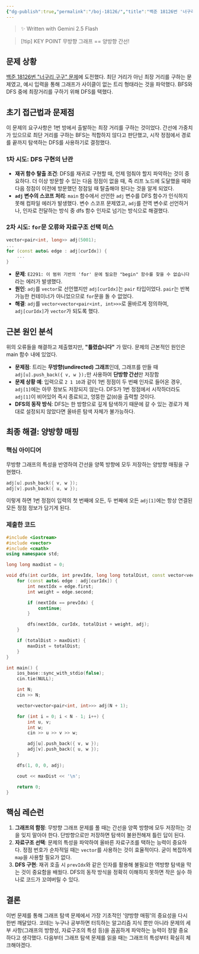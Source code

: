 ```yaml
---
{"dg-publish":true,"permalink":"/boj-18126/","title":"백준 18126번 '너구리 구구' 문제풀이 과정 설명","tags":["백준문풀","스파르타코딩","DFS","트러블슈팅"],"noteIcon":"1","created":"2025-08-09T00:30:14.431+09:00","updated":"2025-08-09T00:48:44.712+09:00"}
---
```



> ✨ Written with Gemini 2.5 Flash

> [!tip] KEY POINT
> 무방향 그래프 == 양방향 간선!
> 

## 문제 상황

[백준 18126번 "너구리 구구" 문제](https://www.acmicpc.net/problem/18126)에 도전했다. 최단 거리가 아닌 최장 거리를 구하는 문제였고, 예시 입력을 통해 그래프가 사이클이 없는 트리 형태라는 것을 파악했다. BFS와 DFS 중에 최장거리를 구하기 위해 DFS를 택했다. 

## 초기 접근법과 문제점

이 문제의 요구사항은 1번 방에서 출발하는 최장 거리를 구하는 것이었다. 간선에 가중치가 있으므로 최단 거리를 구하는 BFS는 적합하지 않다고 판단했고, 시작 정점에서 경로를 끝까지 탐색하는 DFS를 사용하기로 결정했다.

### 1차 시도: DFS 구현의 난관

- **재귀 함수 탈출 조건**: DFS를 재귀로 구현할 때, 언제 멈춰야 할지 파악하는 것이 중요하다. 더 이상 방문할 수 있는 다음 정점이 없을 때, 즉 리프 노드에 도달했을 때와 다음 정점이 이전에 방문했던 정점일 때 탈출해야 된다는 것을 알게 되었다.
- **`adj` 변수의 스코프 처리**: `main` 함수에서 선언한 `adj` 변수를 DFS 함수가 인식하지 못해 컴파일 에러가 발생했다. 변수 스코프 문제였고, `adj`를 전역 변수로 선언하거나, 인자로 전달하는 방식 중 dfs 함수 인자로 넘기는 방식으로 해결했다.    

### 2차 시도: `for`문 오류와 자료구조 선택 미스

```c++
vector<pair<int, long>> adj(5001); 
...
for (const auto& edge : adj[curIdx]) {
    ...
}
```

- **문제**: `E2291: 이 범위 기반의 'for' 문에 필요한 "begin" 함수를 찾을 수 없습니다` 라는 에러가 발생했다.
- **원인**: `adj`를 `vector`로 선언했지만 `adj[curIdx]`는 `pair` 타입이었다. `pair`는 반복 가능한 컨테이너가 아니었으므로 `for`문을 돌 수 없었다.
- **해결**: `adj`를 `vector<vector<pair<int, int>>>`로 올바르게 정의하여, `adj[curIdx]`가 `vector`가 되도록 했다.

## 근본 원인 분석

위의 오류들을 해결하고 제출했지만, **"틀렸습니다"** 가 떴다.
문제의 근본적인 원인은 main 함수 내에 있었다.

- **문제점**: 트리는 **무방향(undirected) 그래프**인데, 그래프를 만들 때 `adj[u].push_back({ v, w });`만 사용하여 **단방향 간선**만 저장함
- **문제 상황 예**: 입력으로 `2 1 10`과 같이 1번 정점이 두 번째 인자로 들어온 경우, `adj[1]`에는 아무 정보도 저장되지 않는다. DFS가 1번 정점에서 시작하더라도 `adj[1]`이 비어있어 즉시 종료되고, 엉뚱한 값(`0`)을 출력할 것이다.
- **DFS의 동작 방식**: DFS는 한 방향으로 깊게 탐색하기 때문에 갈 수 있는 경로가 제대로 설정되지 않았다면 올바른 탐색 자체가 불가능하다.

## 최종 해결: 양방향 매핑

### 핵심 아이디어

무방향 그래프의 특성을 반영하여 간선을 양쪽 방향에 모두 저장하는 양방향 매핑을 구현했다.

```c++
adj[u].push_back({ v, w });
adj[v].push_back({ u, w });
```

이렇게 하면 1번 정점이 입력의 첫 번째에 오든, 두 번째에 오든 `adj[1]`에는 항상 연결된 모든 정점 정보가 담기게 된다.

### 제출한 코드

```c++
#include <iostream>
#include <vector>
#include <cmath>
using namespace std;

long long maxDist = 0;

void dfs(int curIdx, int prevIdx, long long totalDist, const vector<vector<pair<int, int>>>& adj) {
    for (const auto& edge : adj[curIdx]) {
        int nextIdx = edge.first;
        int weight = edge.second;

        if (nextIdx == prevIdx) {
            continue;
        }

        dfs(nextIdx, curIdx, totalDist + weight, adj);
    }

    if (totalDist > maxDist) {
        maxDist = totalDist;
    }
}

int main() {
    ios_base::sync_with_stdio(false);
    cin.tie(NULL);

    int N;
    cin >> N;

    vector<vector<pair<int, int>>> adj(N + 1);

    for (int i = 0; i < N - 1; i++) {
        int u, v;
        int w;
        cin >> u >> v >> w;

        adj[u].push_back({ v, w });
        adj[v].push_back({ u, w });
    }

    dfs(1, 0, 0, adj);

    cout << maxDist << '\n';

    return 0;
}
```

## 핵심 레슨런

1. **그래프의 함정**: 무방향 그래프 문제를 풀 때는 간선을 양쪽 방향에 모두 저장하는 것을 잊지 말아야 한다. 단방향으로만 저장하면 탐색이 불완전해져 틀린 답이 된다.
2. **자료구조 선택**: 문제의 특성을 파악하여 올바른 자료구조를 택하는 능력이 중요하다. 정점 번호가 순차적일 때는 `vector`를 사용하는 것이 효율적이다. 굳이 복잡하게 `map`을 사용할 필요가 없다.
3. **DFS 구현**: 재귀 호출 시 `prevIdx`와 같은 인자를 활용해 불필요한 역방향 탐색을 막는 것이 중요함을 배웠다. DFS의 동작 방식을 정확히 이해하지 못하면 작은 실수 하나로 코드가 꼬여버릴 수 있다.

## 결론

이번 문제를 통해 그래프 탐색 문제에서 가장 기초적인 '양방향 매핑'의 중요성을 다시 한번 깨달았다. 
코테는 누구나 공부하면 터득하는 알고리즘 지식 뿐만 아니라 문제의 세부 사항(그래프의 방향성, 자료구조의 특성 등)을 꼼꼼하게 파악하는 능력이 정말 중요하다고 생각했다. 
다음부터 그래프 탐색 문제를 읽을 때는 그래프의 특성부터 확실히 체크해야겠다.